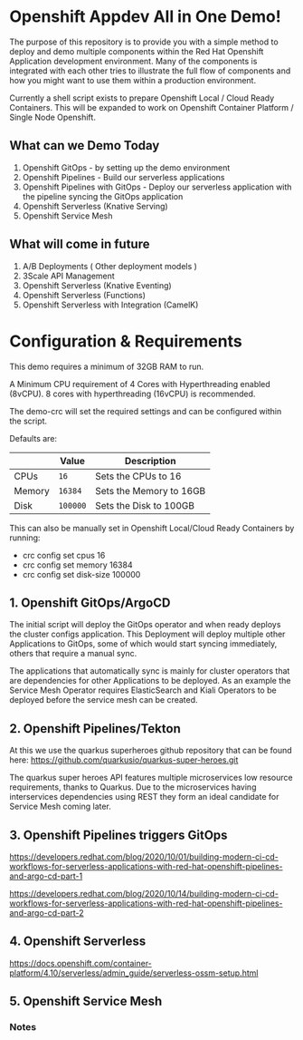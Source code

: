 ﻿
# Openshift Appdev All in One Demo!

  

The purpose of this repository is to provide you with a simple method to deploy and demo multiple components within the Red Hat Openshift Application development environment. Many of the components is integrated with each other tries to illustrate the full flow of components and how you might want to use them within a production environment.

  

Currently a shell script exists to prepare Openshift Local / Cloud Ready Containers. This will be expanded to work on Openshift Container Platform / Single Node Openshift.

  

## What can we Demo Today

  

1. Openshift GitOps - by setting up the demo environment
2. Openshift Pipelines - Build our serverless applications
3. Openshift Pipelines with GitOps - Deploy our serverless application with the pipeline syncing the GitOps application
4. Openshift Serverless (Knative Serving)
5. Openshift Service Mesh

  

## What will come in future

  

1. A/B Deployments ( Other deployment models )
2. 3Scale API Management
3. Openshift Serverless (Knative Eventing)
4. Openshift Serverless (Functions)
5. Openshift Serverless with Integration (CamelK)

  
# Configuration & Requirements

This demo requires a minimum of 32GB RAM to run.

A Minimum CPU requirement of 4 Cores with Hyperthreading enabled (8vCPU). 8 cores with hyperthreading (16vCPU) is recommended.

  

The demo-crc will set the required settings and can be configured within the script.

  

Defaults are:

|       |Value         |Description                  |
|-------|--------------|-----------------------------|
|CPUs   |`16`          |Sets the CPUs to 16          |
|Memory |`16384`       |Sets the Memory to 16GB      |
|Disk   |`100000`      |Sets the Disk to 100GB       |


This can also be manually set in Openshift Local/Cloud Ready Containers by running:

 - crc config set cpus 16
 - crc config set memory 16384
 - crc config set disk-size 100000
  

## 1. Openshift GitOps/ArgoCD

  The initial script will deploy the GitOps operator and when ready deploys the cluster configs application. This Deployment will deploy multiple other Applications to GitOps, some of which would start syncing immediately, others that require a manual sync.

  The applications that automatically sync is mainly for cluster operators that are dependencies for other Applications to be deployed. As an example the Service Mesh Operator requires ElasticSearch and Kiali Operators to be deployed before the service mesh can be created.

## 2. Openshift Pipelines/Tekton

  At this we use the quarkus superheroes github repository that can be found here: https://github.com/quarkusio/quarkus-super-heroes.git

  The quarkus super heroes API features multiple microservices low resource requirements, thanks to Quarkus. Due to the microservices having interservices dependencies using REST they form an ideal candidate for Service Mesh coming later.

## 3. Openshift Pipelines triggers GitOps

  https://developers.redhat.com/blog/2020/10/01/building-modern-ci-cd-workflows-for-serverless-applications-with-red-hat-openshift-pipelines-and-argo-cd-part-1

https://developers.redhat.com/blog/2020/10/14/building-modern-ci-cd-workflows-for-serverless-applications-with-red-hat-openshift-pipelines-and-argo-cd-part-2

## 4. Openshift Serverless

  https://docs.openshift.com/container-platform/4.10/serverless/admin_guide/serverless-ossm-setup.html

## 5. Openshift Service Mesh
 

### Notes